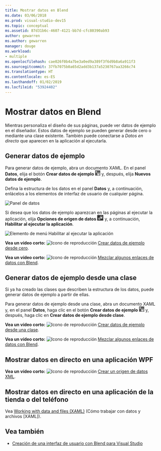 ```yaml
---
title: Mostrar datos en Blend
ms.date: 03/06/2018
ms.prod: visual-studio-dev15
ms.topic: conceptual
ms.assetid: 87d31b6c-4607-4121-bb7d-cfc80390ab93
author: gewarren
ms.author: gewarren
manager: douge
ms.workload:
- multiple
ms.openlocfilehash: cae026f0b4a7be3a0ed9a389f3f6d9b8a6a911f3
ms.sourcegitcommit: 37fb7075b0a65d2add3b137a5230767aa3266c74
ms.translationtype: HT
ms.contentlocale: es-ES
ms.lasthandoff: 01/02/2019
ms.locfileid: "53924402"
---
```

# <a name="display-data-in-blend"></a>Mostrar datos en Blend

Mientras personaliza el diseño de sus páginas, puede ver datos de ejemplo en el diseñador. Estos datos de ejemplo se pueden generar desde cero o mediante una clase existente. También puede conectarse a *Datos en directo* que aparecen en la aplicación al ejecutarla.

## <a name="generate-sample-data"></a>Generar datos de ejemplo

Para generar datos de ejemplo, abra un documento XAML. En el panel **Datos**, elija el botón **Crear datos de ejemplo** ![Icono Crear datos de ejemplo](../designers/media/30540d76-7256-43ce-b5d9-4b2edf3d339f.png) y, después, elija **Nuevos datos de ejemplo**.

Defina la estructura de los datos en el panel **Datos** y, a continuación, enlácelos a los elementos de interfaz de usuario de cualquier página.

![Panel de datos](../designers/media/496d7ebc-fe46-42f6-95a8-57b0e5be5d49.png)

Si desea que los datos de ejemplo aparezcan en las páginas al ejecutar la aplicación, elija **Opciones de origen de datos** ![Icono Opciones de origen de datos](../designers/media/ae1fd260-4f84-420d-b196-45fde357d81d.png) y, a continuación, **Habilitar al ejecutar la aplicación**.

![Elemento de menú Habilitar al ejecutar la aplicación](../designers/media/05d5356d-91bb-4e6b-b3f7-29b76852c4b3.png)

 **Vea un vídeo corto:** ![Icono de reproducción](../designers/media/bldadminconsoleinitialconfigicon.PNG) [Crear datos de ejemplo desde cero](http://www.bing.com/videos/search?q=blend%20data&qs=n&form=QBVR&pq=blend%20data&sc=8-7&sp=-1&sk=#view=detail&mid=F8F2449A76956D480FD2F8F2449A76956D480FD2).

 **Vea un vídeo corto:** ![Icono de reproducción](../designers/media/bldadminconsoleinitialconfigicon.PNG) [Mezclar algunos enlaces de datos con Blend](https://www.youtube.com/watch?v=LSwPB6CAvjg).

## <a name="generate-sample-data-from-a-class"></a>Generar datos de ejemplo desde una clase

Si ya ha creado las clases que describen la estructura de los datos, puede generar datos de ejemplo a partir de ellas.

Para generar datos de ejemplo desde una clase, abra un documento XAML y, en el panel **Datos**, haga clic en el botón **Crear datos de ejemplo** ![Icono Crear datos de ejemplo](../designers/media/30540d76-7256-43ce-b5d9-4b2edf3d339f.png) y, después, haga clic en **Crear datos de ejemplo desde clase**.

**Vea un vídeo corto:** ![Icono de reproducción](../designers/media/bldadminconsoleinitialconfigicon.PNG) [Crear datos de ejemplo desde una clase](https://channel9.msdn.com/Shows/Inside+Windows+Phone/IWP54--Windows-Phone-Data-Binding-and-the-Magic-of-XAML).

**Vea un vídeo corto:** ![Icono de reproducción](../designers/media/bldadminconsoleinitialconfigicon.PNG) [Mezclar algunos enlaces de datos con Blend](https://www.youtube.com/watch?v=LSwPB6CAvjg).

## <a name="show-live-data-in-a-wpf-application"></a>Mostrar datos en directo en una aplicación WPF

**Vea un vídeo corto:** ![Icono de reproducción](../designers/media/bldadminconsoleinitialconfigicon.PNG) [Crear un origen de datos XML](https://www.youtube.com/watch?v=RjQueappjqk&feature=youtube_gdata).

## <a name="show-live-data-in-a-store-or-phone-app"></a>Mostrar datos en directo en una aplicación de la tienda o del teléfono

Vea [Working with data and files (XAML)](/previous-versions/windows/apps/br229562(v=win.10)) (Cómo trabajar con datos y archivos [XAML]).

## <a name="see-also"></a>Vea también

- [Creación de una interfaz de usuario con Blend para Visual Studio](../designers/creating-a-ui-by-using-blend-for-visual-studio.md)